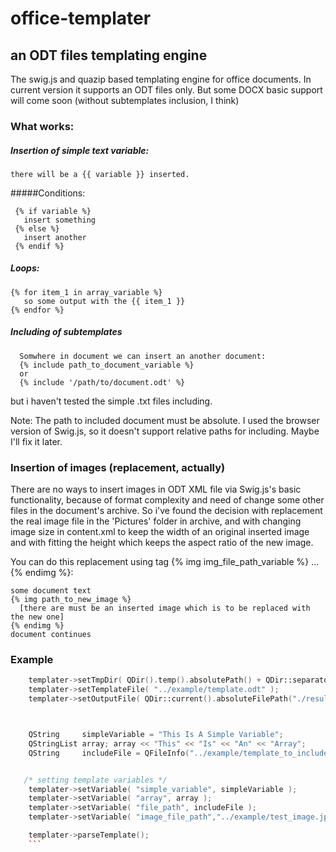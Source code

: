 # office-templater
## an ODT files templating engine

The swig.js and quazip based templating engine for office documents. In current version it supports an ODT files only. But some DOCX basic support will come soon (without subtemplates inclusion, I think)


### What works: 

##### Insertion of simple text variable:
```
there will be a {{ variable }} inserted.
```

#####Conditions:

```
 {% if variable %}
   insert something 
 {% else %}
   insert another
 {% endif %}
```

##### Loops:

```
{% for item_1 in array_variable %}
   so some output with the {{ item_1 }}
{% endfor %}
```

##### Including of subtemplates

```
  Somwhere in document we can insert an another document: 
  {% include path_to_document_variable %}
  or
  {% include '/path/to/document.odt' %} 
```
but i haven't tested the simple .txt files including.

Note: The path to included document must be absolute. I used the browser version of Swig.js, so it doesn't support relative paths for including. Maybe I'll fix it later.


### Insertion of images (replacement, actually)

There are no ways to insert images in ODT XML file via Swig.js's basic functionality, because of format complexity and need of change some other files in the document's archive. So i've found the decision with replacement the real image file in the 'Pictures' folder in archive, and with changing image size in content.xml to keep the width of an original inserted image and with fitting the height which keeps the aspect ratio of the new image.

You can do this replacement using tag {% img img_file_path_variable %} ... {% endimg %}:

```
some document text
{% img path_to_new_image %}
  [there are must be an inserted image which is to be replaced with the new one]
{% endimg %}
document continues
```


### Example

```C++
    templater->setTmpDir( QDir().temp().absolutePath() + QDir::separator() + "templater_tmp_dir" );
    templater->setTemplateFile( "../example/template.odt" );
    templater->setOutputFile( QDir::current().absoluteFilePath("./result.odt") );



    QString     simpleVariable = "This Is A Simple Variable";
    QStringList array; array << "This" << "Is" << "An" << "Array";
    QString     includeFile = QFileInfo("../example/template_to_include.odt").absoluteFilePath(); /* swig.js doesn't support relative paths */


   /* setting template variables */
    templater->setVariable( "simple_variable", simpleVariable );
    templater->setVariable( "array", array );
    templater->setVariable( "file_path", includeFile );
    templater->setVariable( "image_file_path","../example/test_image.jpg");

    templater->parseTemplate();
    ```
    
